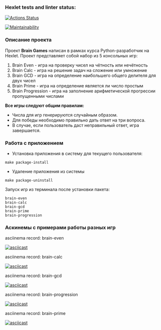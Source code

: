 ### Hexlet tests and linter status:
[![Actions Status](https://github.com/mishablokhin/python-project-49/actions/workflows/hexlet-check.yml/badge.svg)](https://github.com/mishablokhin/python-project-49/actions)

[![Maintainability](https://api.codeclimate.com/v1/badges/c106a2f3749f6b9153b9/maintainability)](https://codeclimate.com/github/mishablokhin/python-project-49/maintainability)

### Описание проекта
Проект **Brain Games** написан в рамках курса Python-разработчик на Hexlet. 
Проект представляет собой набор из 5 консольных игр:
1. Brain Even - игра на проверку чисел на чётность или нечётность
1. Brain Calc - игра на решение задач на сложение или умножение
1. Brain GCD - игра на определение наибольшего общего делителя для двух чисел
1. Brain Prime - игра на определение является ли число простым
1. Brain Progression - игра на заполнение арифметической прогрессии пропущенными числами

**Все игры следуют общим правилам:**
- Числа для игр генерируются случайным образом.
- Для победы необходимо правильно дать ответ на три вопроса.
- В случае, если пользователь даст неправильный ответ, игра завершается.

### Работа с приложением
- Установка приложения в систему для текущего пользователя:
```
make package-install
```
- Удаление приложения из системы
```
make package-uninstall
```
Запуск игр из терминала после установки пакета:
```
brain-even
brain-calc
brain-gcd
brain-prime
brain-progression
```
### Аскинемы с примерами работы разных игр
asciinema record: brain-even

[![asciicast](https://asciinema.org/a/mXTH0pF3IYMauUxhcijz0sPax.svg)](https://asciinema.org/a/mXTH0pF3IYMauUxhcijz0sPax)

asciinema record: brain-calc

[![asciicast](https://asciinema.org/a/FxOGrkS8hQiZ6AxyajMpRMbej.svg)](https://asciinema.org/a/FxOGrkS8hQiZ6AxyajMpRMbej)

asciinema record: brain-gcd

[![asciicast](https://asciinema.org/a/CGqXXNjjptf8BiyHS6lCAhBaI.svg)](https://asciinema.org/a/CGqXXNjjptf8BiyHS6lCAhBaI)

asciinema record: brain-progression

[![asciicast](https://asciinema.org/a/ypTtodWMv2VVAOD1pb2pxzWxP.svg)](https://asciinema.org/a/ypTtodWMv2VVAOD1pb2pxzWxP)

asciinema record: brain-prime

[![asciicast](https://asciinema.org/a/Qgztv11NFdFodOeC4W0J8BPAf.svg)](https://asciinema.org/a/Qgztv11NFdFodOeC4W0J8BPAf)
